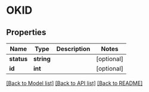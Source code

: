 # OKID

## Properties
Name | Type | Description | Notes
------------ | ------------- | ------------- | -------------
**status** | **string** |  | [optional] 
**id** | **int** |  | [optional] 

[[Back to Model list]](../README.md#documentation-for-models) [[Back to API list]](../README.md#documentation-for-api-endpoints) [[Back to README]](../README.md)


